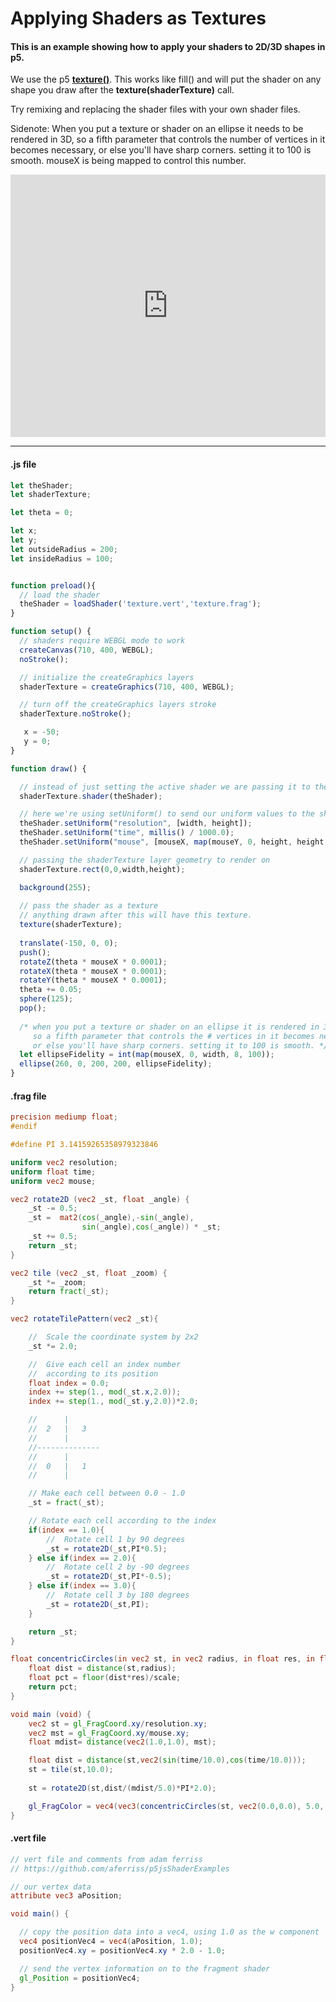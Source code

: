 # Applying Shaders as Textures
#### This is an example showing how to apply your shaders to 2D/3D shapes in p5.

We use the p5 [**texture()**](https://p5js.org/reference/#/p5/texture). This works like fill() and will put the shader on any shape you draw after the **texture(shaderTexture)** call.

Try remixing and replacing the shader files with your own shader files.

Sidenote: When you put a texture or shader on an ellipse it needs to be rendered in 3D, so a fifth parameter that controls the number of vertices in it becomes necessary, or else you'll have sharp corners. setting it to 100 is smooth. mouseX is being mapped to control this number.

<div class="glitch-embed-wrap" style="height: 420px; width: 100%;">
  <iframe
    allow="geolocation; microphone; camera; midi; vr; encrypted-media"
    src="https://glitch.com/embed/#!/embed/shader-as-texture?path=texture.frag&previewSize=100"
    alt="shader-as-texture on Glitch"
    style="height: 100%; width: 100%; border: 0;">
  </iframe>
</div>

***

#### .js file
```javascript
let theShader;
let shaderTexture;

let theta = 0;

let x;
let y;
let outsideRadius = 200;
let insideRadius = 100;


function preload(){
  // load the shader
  theShader = loadShader('texture.vert','texture.frag');
}

function setup() {
  // shaders require WEBGL mode to work
  createCanvas(710, 400, WEBGL);
  noStroke();

  // initialize the createGraphics layers
  shaderTexture = createGraphics(710, 400, WEBGL);

  // turn off the createGraphics layers stroke
  shaderTexture.noStroke();

   x = -50;
   y = 0;
}

function draw() {

  // instead of just setting the active shader we are passing it to the createGraphics layer
  shaderTexture.shader(theShader);

  // here we're using setUniform() to send our uniform values to the shader
  theShader.setUniform("resolution", [width, height]);
  theShader.setUniform("time", millis() / 1000.0);
  theShader.setUniform("mouse", [mouseX, map(mouseY, 0, height, height, 0)]);

  // passing the shaderTexture layer geometry to render on
  shaderTexture.rect(0,0,width,height);

  background(255);
  
  // pass the shader as a texture
  // anything drawn after this will have this texture.
  texture(shaderTexture);
  
  translate(-150, 0, 0);
  push();
  rotateZ(theta * mouseX * 0.0001);
  rotateX(theta * mouseX * 0.0001);
  rotateY(theta * mouseX * 0.0001);  
  theta += 0.05;
  sphere(125);
  pop();
  
  /* when you put a texture or shader on an ellipse it is rendered in 3d,
     so a fifth parameter that controls the # vertices in it becomes necessary,
     or else you'll have sharp corners. setting it to 100 is smooth. */
  let ellipseFidelity = int(map(mouseX, 0, width, 8, 100));
  ellipse(260, 0, 200, 200, ellipseFidelity);
}
```
#### .frag file
```frag
precision mediump float;
#endif

#define PI 3.14159265358979323846

uniform vec2 resolution;
uniform float time;
uniform vec2 mouse;

vec2 rotate2D (vec2 _st, float _angle) {
    _st -= 0.5;
    _st =  mat2(cos(_angle),-sin(_angle),
                sin(_angle),cos(_angle)) * _st;
    _st += 0.5;
    return _st;
}

vec2 tile (vec2 _st, float _zoom) {
    _st *= _zoom;
    return fract(_st);
}

vec2 rotateTilePattern(vec2 _st){

    //  Scale the coordinate system by 2x2
    _st *= 2.0;

    //  Give each cell an index number
    //  according to its position
    float index = 0.0;
    index += step(1., mod(_st.x,2.0));
    index += step(1., mod(_st.y,2.0))*2.0;

    //      |
    //  2   |   3
    //      |
    //--------------
    //      |
    //  0   |   1
    //      |

    // Make each cell between 0.0 - 1.0
    _st = fract(_st);

    // Rotate each cell according to the index
    if(index == 1.0){
        //  Rotate cell 1 by 90 degrees
        _st = rotate2D(_st,PI*0.5);
    } else if(index == 2.0){
        //  Rotate cell 2 by -90 degrees
        _st = rotate2D(_st,PI*-0.5);
    } else if(index == 3.0){
        //  Rotate cell 3 by 180 degrees
        _st = rotate2D(_st,PI);
    }

    return _st;
}

float concentricCircles(in vec2 st, in vec2 radius, in float res, in float scale) {
    float dist = distance(st,radius);
    float pct = floor(dist*res)/scale;
    return pct;
}

void main (void) {
    vec2 st = gl_FragCoord.xy/resolution.xy;
    vec2 mst = gl_FragCoord.xy/mouse.xy;
    float mdist= distance(vec2(1.0,1.0), mst);

    float dist = distance(st,vec2(sin(time/10.0),cos(time/10.0)));
    st = tile(st,10.0);
  
    st = rotate2D(st,dist/(mdist/5.0)*PI*2.0);

    gl_FragColor = vec4(vec3(concentricCircles(st, vec2(0.0,0.0), 5.0, 5.0),concentricCircles(st, vec2(0.0,0.0), 10.0, 10.0),concentricCircles(st, vec2(0.0,0.0), 20.0, 10.0)),1.0);
}
```
#### .vert file
```vert
// vert file and comments from adam ferriss
// https://github.com/aferriss/p5jsShaderExamples

// our vertex data
attribute vec3 aPosition;

void main() {

  // copy the position data into a vec4, using 1.0 as the w component
  vec4 positionVec4 = vec4(aPosition, 1.0);
  positionVec4.xy = positionVec4.xy * 2.0 - 1.0;

  // send the vertex information on to the fragment shader
  gl_Position = positionVec4;
}
```
